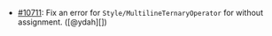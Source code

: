 * [#10711](https://github.com/rubocop/rubocop/issues/10711): Fix an error for `Style/MultilineTernaryOperator` for without assignment. ([@ydah][])
